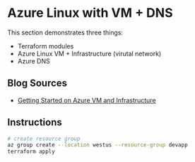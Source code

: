 # Azure Linux with VM + DNS

This section demonstrates three things:

* Terraform modules
* Azure Linux VM + Infrastructure (virutal network)
* Azure DNS

## Blog Sources

* [Getting Started on Azure VM and Infrastructure](https://joachim8675309.medium.com/azure-linux-vm-with-infra-99af44039253)


## Instructions

```bash
# create resource group
az group create --location westus --resource-group devapp
terraform apply
```
